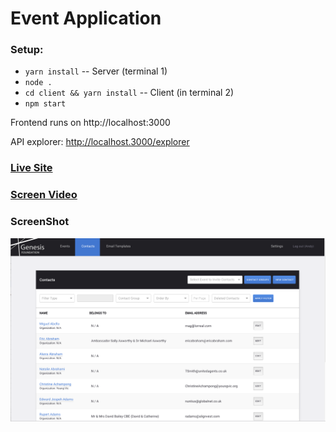 # Event Application

### Setup:

- `yarn install` -- Server (terminal 1)
- `node .`
- `cd client && yarn install` -- Client (in terminal 2)
- `npm start`

Frontend runs on http://localhost:3000

API explorer: http://localhost.3000/explorer


### [Live Site](https://react-loopback-postgres-app.herokuapp.com/)

### [Screen Video](https://www.dropbox.com/s/o1wb6j9lzhxd9yt/EventManagementApp.mov?dl=0)

### ScreenShot
![react-loopback-event-app](/client/public/screenshot.png)